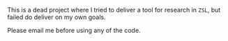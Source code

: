This is a dead project where I tried to deliver a tool for research in `ZSL`, but failed do deliver on my own goals.

Please email me before using any of the code.
